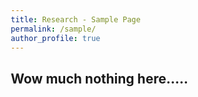 ```yaml
---
title: Research - Sample Page
permalink: /sample/
author_profile: true
---
```

<head>
<style>
* {
  box-sizing: border-box;
}

.column {
  float: left;
  width: 50%;
  padding: 5px;
}
.row::after {
  content: "";
  clear: both;
  display: table;
}
</style>
</head>
<body>

## Wow much nothing here.....